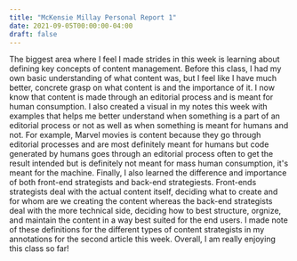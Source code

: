 ```yaml
---
title: "McKensie Millay Personal Report 1"
date: 2021-09-05T00:00:00-04:00
draft: false
---
```


The biggest area where I feel I made strides in this week is learning about defining key concepts of content management. Before this class, I had my own basic understanding of what content was, but I feel like I have much better, concrete grasp on what content is and the importance of it. I now know that content is made through an editorial process and is meant for human consumption. I also created a visual in my notes this week with examples that helps me better understand when something is a part of an editorial process or not as well as when something is meant for humans and not. For example, Marvel movies is content because they go through editorial processes and are most definitely meant for humans but code generated by humans goes through an editorial process often to get the result intended but is definitely not meant for mass human consumption, it's meant for the machine. Finally, I also learned the difference and importance of both front-end strategists and back-end strategiests. Front-ends strategists deal with the actual content itself, deciding what to create and for whom are we creating the content whereas the back-end strategists deal with the more technical side, deciding how to best structure, orgnize, and maintain the content in a way best suited for the end users. I made note of these definitions for the different types of content strategists in my annotations for the second article this week. Overall, I am really enjoying this class so far!

